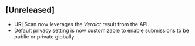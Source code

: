 ## [Unreleased]
  - URLScan now leverages the _Verdict_ result from the API.
  - Default privacy setting is now customizable to enable submissions to be public or private globally.